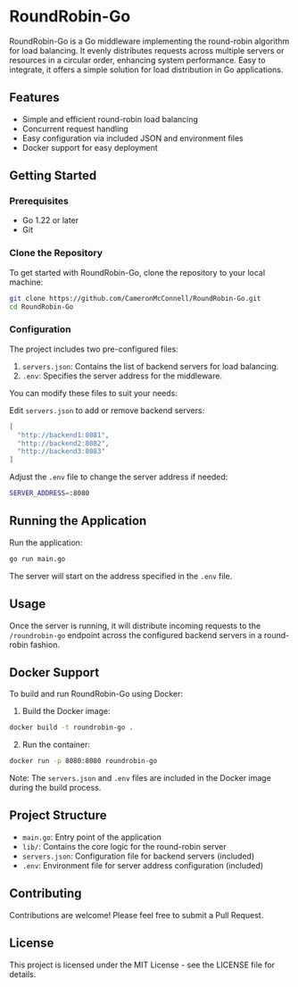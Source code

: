 # RoundRobin-Go

RoundRobin-Go is a Go middleware implementing the round-robin algorithm for load balancing. It evenly distributes requests across multiple servers or resources in a circular order, enhancing system performance. Easy to integrate, it offers a simple solution for load distribution in Go applications.

## Features

* Simple and efficient round-robin load balancing
* Concurrent request handling
* Easy configuration via included JSON and environment files
* Docker support for easy deployment

## Getting Started

### Prerequisites

- Go 1.22 or later
- Git

### Clone the Repository

To get started with RoundRobin-Go, clone the repository to your local machine:

```bash
git clone https://github.com/CameronMcConnell/RoundRobin-Go.git
cd RoundRobin-Go
```

### Configuration
The project includes two pre-configured files:

1. `servers.json`: Contains the list of backend servers for load balancing.
2. `.env`: Specifies the server address for the middleware.

You can modify these files to suit your needs:

Edit `servers.json` to add or remove backend servers:

```json
[
  "http://backend1:8081",
  "http://backend2:8082",
  "http://backend3:8083"
]
```

Adjust the `.env` file to change the server address if needed:

```bash
SERVER_ADDRESS=:8080
```
## Running the Application

Run the application:

```bash
go run main.go
```

The server will start on the address specified in the `.env` file.

## Usage
Once the server is running, it will distribute incoming requests to the `/roundrobin-go` endpoint across the configured backend servers in a round-robin fashion.

## Docker Support
To build and run RoundRobin-Go using Docker:

1. Build the Docker image:

```bash
docker build -t roundrobin-go .
```

2. Run the container:
```bash
docker run -p 8080:8080 roundrobin-go
```
Note: The `servers.json` and `.env` files are included in the Docker image during the build process.

## Project Structure

* `main.go`: Entry point of the application
* `lib/`: Contains the core logic for the round-robin server
* `servers.json`: Configuration file for backend servers (included)
* `.env`: Environment file for server address configuration (included)

## Contributing
Contributions are welcome! Please feel free to submit a Pull Request.

## License
This project is licensed under the MIT License - see the LICENSE file for details.
